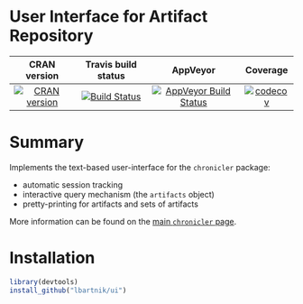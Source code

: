 User Interface for Artifact Repository
======================================


| CRAN version    | Travis build status   | AppVeyor | Coverage |
| :-------------: |:---------------------:|:--------:|:--------:|
| [![CRAN version](http://www.r-pkg.org/badges/version/ui)](https://cran.r-project.org/package=ui) | [![Build Status](https://travis-ci.org/lbartnik/ui.svg?branch=master)](https://travis-ci.org/lbartnik/ui) | [![AppVeyor Build Status](https://ci.appveyor.com/api/projects/status/github/lbartnik/ui?branch=master&svg=true)](https://ci.appveyor.com/project/lbartnik/ui) | [![codecov](https://codecov.io/gh/lbartnik/ui/branch/master/graph/badge.svg)](https://codecov.io/gh/lbartnik/ui)|



# Summary

Implements the text-based user-interface for the `chronicler` package:
  * automatic session tracking
  * interactive query mechanism (the `artifacts` object)
  * pretty-printing for artifacts and sets of artifacts

More information can be found on the [main `chronicler` page](https://github.com/lbartnik/chronicler).


# Installation

```r
library(devtools)
install_github("lbartnik/ui")
```
